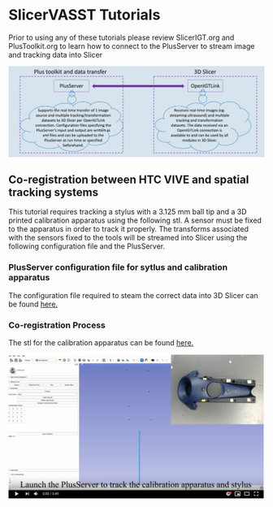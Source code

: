 
# SlicerVASST Tutorials
Prior to using any of these tutorials please review SlicerIGT.org and PlusToolkit.org to learn how to connect to the PlusServer to stream image and tracking data into Slicer

<img src="Media/PlusServer.PNG"/>

## Co-registration between HTC VIVE and spatial tracking systems 
This tutorial requires tracking a stylus with a 3.125 mm ball tip and a 3D printed calibration apparatus using the following stl. A sensor must be fixed to the apparatus in order to track it properly. The transforms associated with the sensors fixed to the tools will be streamed into Slicer using the following configuration file and the PlusServer. 

### PlusServer configuration file for sytlus and calibration apparatus 

The configuration file required to steam the correct data into 3D Slicer can be found [here.](https://github.com/lgroves6/SlicerVAASTTutorials/blob/master/Co-calibration.xml)

### Co-registration Process 


The stl for the calibration apparatus can be found [here.](https://github.com/lgroves6/SlicerVAASTTutorials/blob/master/Vive_Controller_Jig.stl)


[![Co-calibration demo](https://github.com/lgroves6/SlicerVAASTTutorials/blob/master/Media/YoutubeScreencap.PNG)](https://www.youtube.com/watch?v=xRixBN41xmU&feature=youtu.be)
